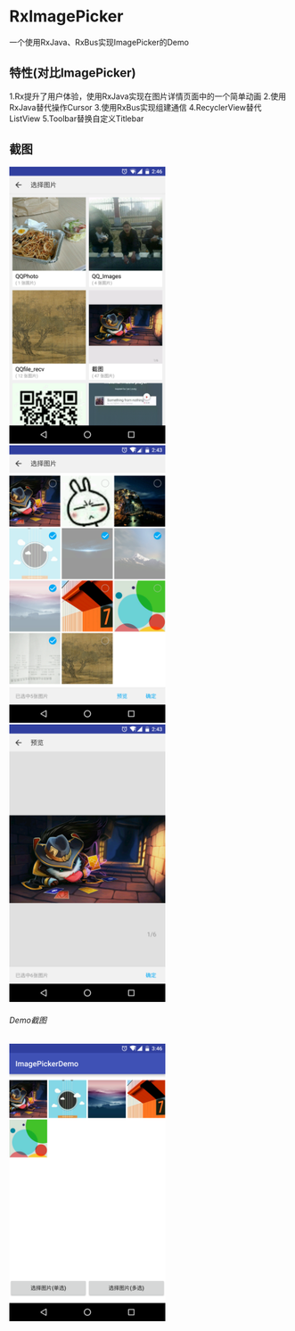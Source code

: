 # RxImagePicker
一个使用RxJava、RxBus实现ImagePicker的Demo

## 特性(对比ImagePicker)
1.Rx提升了用户体验，使用RxJava实现在图片详情页面中的一个简单动画
2.使用RxJava替代操作Cursor
3.使用RxBus实现组建通信
4.RecyclerView替代ListView
5.Toolbar替换自定义Titlebar

## 截图
<img src="/screenshot/bukets.png" width="280px"/>
<img src="/screenshot/imgs.png" width="280px"/>
<img src="/screenshot/preview.png" width="280px"/>


###### Demo截图
<img src="/screenshot/demo.png" width="280px"/>
